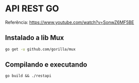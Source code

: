 # API REST GO
Referência: https://www.youtube.com/watch?v=SonwZ6MF5BE

## Instalado a lib Mux
```sh
go get -u github.com/gorilla/mux
```

## Compilando e executando
```
go build && ./restapi
```
